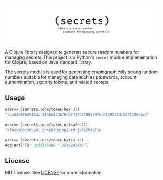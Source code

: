 
[![](.github/logo.png)](https://github.com/lk-geimfari/secrets.clj)


A Clojure library designed to generate secure random numbers for managing secrets. This project is a 
Python's `secret` module implementation for Clojure, based on Java standard library.

The secrets module is used for generating cryptographically strong random numbers suitable for managing data such 
as passwords, account authentication, security tokens, and related secrets.

## Usage
 
```clojure
user=> (secrets.core/token-hex 32)
"2aa5430064918acf140bb423678cef7353f7055597bc61305414c5371106ebef"

user=> (secrets.core/token-urlsafe 32)
"kfbGVrB6jz6hyOl_2rX9UIHgiop2-rM_jo2XEK7oTj0"

user=> (secrets.core/token-bytes 16)
#object["[B" 0x3b2454e9 "[B@3b2454e9"]
```

## License
MIT License. See [LICENSE](LICENSE) for more information.
